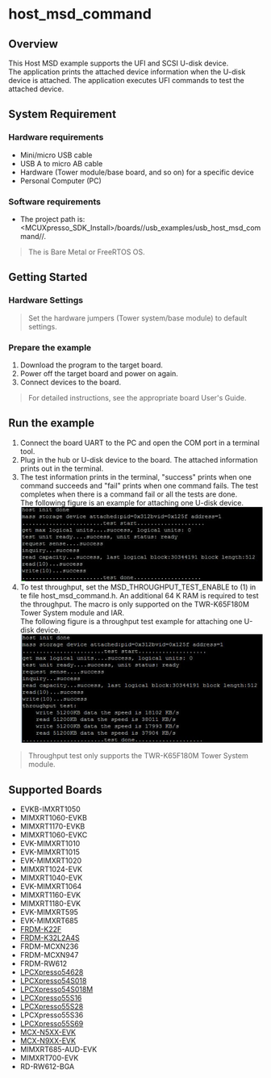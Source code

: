 # host_msd_command



## Overview

This Host MSD example supports the UFI and SCSI U-disk device. 
<br> The application prints the attached device information when the U-disk device is attached.
The application executes UFI commands to test the attached device.

## System Requirement

### Hardware requirements

- Mini/micro USB cable
- USB A to micro AB cable
- Hardware (Tower module/base board, and so on) for a specific device
- Personal Computer (PC)


### Software requirements

- The project path is: 
<br> <MCUXpresso_SDK_Install>/boards/<board>/usb_examples/usb_host_msd_command/<rtos>/<toolchain>.
> The <rtos> is Bare Metal or FreeRTOS OS.


## Getting Started

### Hardware Settings

> Set the hardware jumpers (Tower system/base module) to default settings.


### Prepare the example 

1.  Download the program to the target board.
2.  Power off the target board and power on again.
3.  Connect devices to the board.

> For detailed instructions, see the appropriate board User's Guide.

## Run the example

1.  Connect the board UART to the PC and open the COM port in a terminal tool.
2.  Plug in the hub or U-disk device to the board. The attached information prints out in the terminal.
3.  The test information prints in the terminal, "success" prints when one command succeeds and "fail" prints when one command fails.
    The test completes when there is a command fail or all the tests are done.
<br> The following figure is an example for attaching one U-disk device.
<br>![Attach U-disk device](host_msd_command_output.jpg "Attach U-disk device")
4.  To test throughput, set the MSD_THROUGHPUT_TEST_ENABLE to (1) in te file host_msd_command.h. 
    An additional 64 K RAM is required to test the throughput. The macro is only supported on the TWR-K65F180M Tower System module and IAR.
<br> The following figure is a throughput test example for attaching one U-disk device.
<br>![Throughput test](host_msd_command_throughput_output.jpg "Throughput test")

> Throughput test only supports the TWR-K65F180M Tower System module.

## Supported Boards
- EVKB-IMXRT1050
- MIMXRT1060-EVKB
- MIMXRT1170-EVKB
- MIMXRT1060-EVKC
- EVK-MIMXRT1010
- EVK-MIMXRT1015
- EVK-MIMXRT1020
- MIMXRT1024-EVK
- MIMXRT1040-EVK
- EVK-MIMXRT1064
- MIMXRT1160-EVK
- MIMXRT1180-EVK
- EVK-MIMXRT595
- EVK-MIMXRT685
- [FRDM-K22F](../../_boards/frdmk22f/usb_examples/usb_host_msd_command/example_board_readme.md)
- [FRDM-K32L2A4S](../../_boards/frdmk32l2a4s/usb_examples/usb_host_msd_command/example_board_readme.md)
- FRDM-MCXN236
- FRDM-MCXN947
- FRDM-RW612
- [LPCXpresso54628](../../_boards/lpcxpresso54628/usb_examples/usb_host_msd_command/example_board_readme.md)
- [LPCXpresso54S018](../../_boards/lpcxpresso54s018/usb_examples/usb_host_msd_command/example_board_readme.md)
- [LPCXpresso54S018M](../../_boards/lpcxpresso54s018m/usb_examples/usb_host_msd_command/example_board_readme.md)
- [LPCXpresso55S16](../../_boards/lpcxpresso55s16/usb_examples/usb_host_msd_command/example_board_readme.md)
- [LPCXpresso55S28](../../_boards/lpcxpresso55s28/usb_examples/usb_host_msd_command/example_board_readme.md)
- LPCXpresso55S36
- [LPCXpresso55S69](../../_boards/lpcxpresso55s69/usb_examples/usb_host_msd_command/example_board_readme.md)
- [MCX-N5XX-EVK](../../_boards/mcxn5xxevk/usb_examples/usb_host_msd_command/example_board_readme.md)
- [MCX-N9XX-EVK](../../_boards/mcxn9xxevk/usb_examples/usb_host_msd_command/example_board_readme.md)
- MIMXRT685-AUD-EVK
- MIMXRT700-EVK
- RD-RW612-BGA
